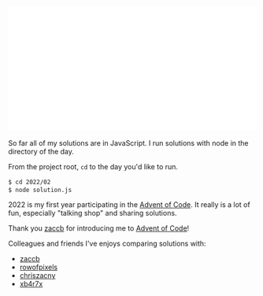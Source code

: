 <img src="assets/xmas-tree.svg" alt="X-Max Tree">

So far all of my solutions are in JavaScript.
I run solutions with node in the directory of the day.

From the project root, `cd` to the day you'd like to run.
```
$ cd 2022/02
$ node solution.js
```

2022 is my first year participating in the [Advent of Code](https://adventofcode.com).
It really is a lot of fun, especially "talking shop" and sharing solutions.

Thank you [zaccb](https://github.com/zaccb/advent-of-code) for introducing me to
[Advent of Code](https://adventofcode.com)!

Colleagues and friends I've enjoys comparing solutions with:
* [zaccb](https://github.com/zaccb/advent-of-code)
* [rowofpixels](https://github.com/rowofpixels/advent-of-code)
* [chriszacny](https://github.com/chriszacny/advent-of-code-2022/)
* [xb4r7x](https://github.com/xb4r7x/adventOfCode2022/)